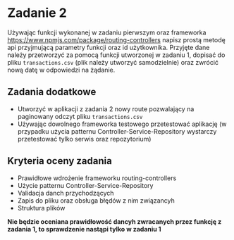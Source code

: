 # Zadanie 2
Używając funkcji wykonanej w zadaniu pierwszym oraz frameworka https://www.npmjs.com/package/routing-controllers napisz prostą metodę api przyjmującą parametry funkcji oraz id użytkownika.  Przyjęte dane należy przetworzyć za pomocą funkcji utworzonej w zadaniu 1, dopisać do pliku `transactions.csv` (plik należy utworzyć samodzielnie) oraz zwrócić nową datę w odpowiedzi na żądanie. 

## Zadania dodatkowe
- Utworzyć w aplikacji z zadania 2 nowy route pozwalający na paginowany odczyt pliku `transactions.csv`
- Używając dowolnego frameworka testowego przetestować aplikację (w przypadku użycia patternu Controller-Service-Repository wystarczy przetestować tylko serwis oraz repozytorium)

## Kryteria oceny zadania

- Prawidłowe wdrożenie frameworku routing-controllers
- Użycie patternu Controller-Service-Repository
- Validacja danch przychodzących
- Zapis do pliku oraz obsługa błędów z nim związancyh
- Struktura plików

**Nie będzie oceniana prawidłowość dancyh zwracanych przez funkcję z zadania 1, to sprawdzenie nastąpi tylko w zadaniu 1**
